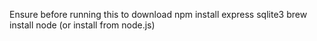 Ensure before running this to download
npm install express sqlite3
brew install node (or install from node.js)

